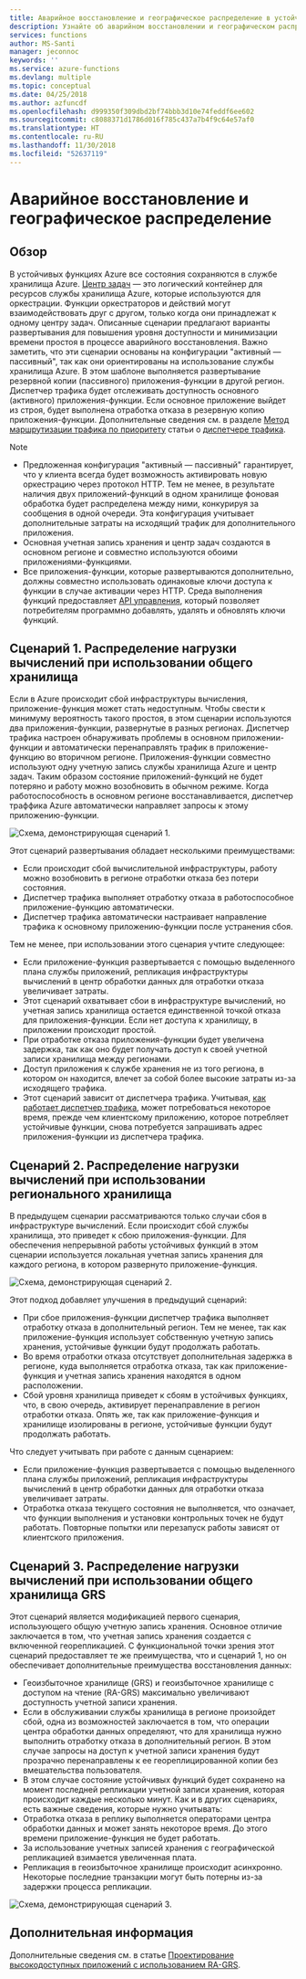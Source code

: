 ```yaml
---
title: Аварийное восстановление и географическое распределение в устойчивых функциях — Azure
description: Узнайте об аварийном восстановлении и географическом распределении в устойчивых функциях.
services: functions
author: MS-Santi
manager: jeconnoc
keywords: ''
ms.service: azure-functions
ms.devlang: multiple
ms.topic: conceptual
ms.date: 04/25/2018
ms.author: azfuncdf
ms.openlocfilehash: d999350f309dbd2bf74bbb3d10e74feddf6ee602
ms.sourcegitcommit: c8088371d1786d016f785c437a7b4f9c64e57af0
ms.translationtype: HT
ms.contentlocale: ru-RU
ms.lasthandoff: 11/30/2018
ms.locfileid: "52637119"
---
```

# <a name="disaster-recovery-and-geo-distribution"></a>Аварийное восстановление и географическое распределение

## <a name="overview"></a>Обзор
В устойчивых функциях Azure все состояния сохраняются в службе хранилища Azure. [Центр задач](durable-functions-task-hubs.md) — это логический контейнер для ресурсов службы хранилища Azure, которые используются для оркестрации. Функции оркестраторов и действий могут взаимодействовать друг с другом, только когда они принадлежат к одному центру задач.
Описанные сценарии предлагают варианты развертывания для повышения уровня доступности и минимизации времени простоя в процессе аварийного восстановления.
Важно заметить, что эти сценарии основаны на конфигурации "активный — пассивный", так как они ориентированы на использование службы хранилища Azure. В этом шаблоне выполняется развертывание резервной копии (пассивного) приложения-функции в другой регион. Диспетчер трафика будет отслеживать доступность основного (активного) приложения-функции. Если основное приложение выйдет из строя, будет выполнена отработка отказа в резервную копию приложения-функции. Дополнительные сведения см. в разделе [Метод маршрутизации трафика по приоритету](../../traffic-manager/traffic-manager-routing-methods.md#a-name--priorityapriority-traffic-routing-method) статьи о [диспетчере трафика](https://azure.microsoft.com/services/traffic-manager/).


>[!NOTE]
>- Предложенная конфигурация "активный — пассивный" гарантирует, что у клиента всегда будет возможность активировать новую оркестрацию через протокол HTTP. Тем не менее, в результате наличия двух приложений-функций в одном хранилище фоновая обработка будет распределена между ними, конкурируя за сообщения в одной очереди. Эта конфигурация учитывает дополнительные затраты на исходящий трафик для дополнительного приложения.
>- Основная учетная запись хранения и центр задач создаются в основном регионе и совместно используются обоими приложениями-функциями.
>- Все приложения-функции, которые развертываются дополнительно, должны совместно использовать одинаковые ключи доступа к функции в случае активации через HTTP. Среда выполнения функций предоставляет [API управления](https://github.com/Azure/azure-functions-host/wiki/Key-management-API), который позволяет потребителям программно добавлять, удалять и обновлять ключи функций.

## <a name="scenario-1---load-balanced-compute-with-shared-storage"></a>Сценарий 1. Распределение нагрузки вычислений при использовании общего хранилища
Если в Azure происходит сбой инфраструктуры вычисления, приложение-функция может стать недоступным. Чтобы свести к минимуму вероятность такого простоя, в этом сценарии используются два приложения-функции, развернутые в разных регионах. Диспетчер трафика настроен обнаруживать проблемы в основном приложении-функции и автоматически перенаправлять трафик в приложение-функцию во вторичном регионе. Приложения-функции совместно используют одну учетную запись службы хранилища Azure и центр задач. Таким образом состояние приложений-функций не будет потеряно и работу можно возобновить в обычном режиме. Когда работоспособность в основном регионе восстанавливается, диспетчер траффика Azure автоматически направляет запросы к этому приложению-функции.


![Схема, демонстрирующая сценарий 1.](./media/durable-functions-disaster-recovery-geo-distribution/durable-functions-geo-scenario01.png)

Этот сценарий развертывания обладает несколькими преимуществами:
- Если происходит сбой вычислительной инфраструктуры, работу можно возобновить в регионе отработки отказа без потери состояния.
- Диспетчер трафика выполняет отработку отказа в работоспособное приложение-функцию автоматически.
- Диспетчер трафика автоматически настраивает направление трафика к основному приложению-функции после устранения сбоя.

Тем не менее, при использовании этого сценария учтите следующее:
- Если приложение-функция развертывается с помощью выделенного плана службы приложений, репликация инфраструктуры вычислений в центр обработки данных для отработки отказа увеличивает затраты.
- Этот сценарий охватывает сбои в инфраструктуре вычислений, но учетная запись хранилища остается единственной точкой отказа для приложения-функции. Если нет доступа к хранилищу, в приложении происходит простой.
- При отработке отказа приложения-функции будет увеличена задержка, так как оно будет получать доступ к своей учетной записи хранилища между регионами.
- Доступ приложения к службе хранения не из того региона, в котором он находится, влечет за собой более высокие затраты из-за исходящего трафика.
- Этот сценарий зависит от диспетчера трафика. Учитывая, [как работает диспетчер трафика](../../traffic-manager/traffic-manager-how-it-works.md), может потребоваться некоторое время, прежде чем клиентскому приложению, которое потребляет устойчивые функции, снова потребуется запрашивать адрес приложения-функции из диспетчера трафика. 


## <a name="scenario-2---load-balanced-compute-with-regional-storage"></a>Сценарий 2. Распределение нагрузки вычислений при использовании регионального хранилища
В предыдущем сценарии рассматриваются только случаи сбоя в инфраструктуре вычислений. Если происходит сбой службы хранилища, это приведет к сбою приложения-функции.
Для обеспечения непрерывной работы устойчивых функций в этом сценарии используется локальная учетная запись хранения для каждого региона, в котором развернуто приложение-функция.

![Схема, демонстрирующая сценарий 2.](./media/durable-functions-disaster-recovery-geo-distribution/durable-functions-geo-scenario02.png)

Этот подход добавляет улучшения в предыдущий сценарий:
- При сбое приложения-функции диспетчер трафика выполняет отработку отказа в дополнительный регион. Тем не менее, так как приложение-функция использует собственную учетную запись хранения, устойчивые функции будут продолжать работать.
- Во время отработки отказа отсутствует дополнительная задержка в регионе, куда выполняется отработка отказа, так как приложение-функция и учетная запись хранения находятся в одном расположении.
- Сбой уровня хранилища приведет к сбоям в устойчивых функциях, что, в свою очередь, активирует перенаправление в регион отработки отказа. Опять же, так как приложение-функция и хранилище изолированы в регионе, устойчивые функции будут продолжать работать.
 
Что следует учитывать при работе с данным сценарием:
- Если приложение-функция развертывается с помощью выделенного плана службы приложений, репликация инфраструктуры вычислений в центр обработки данных для отработки отказа увеличивает затраты.
- Отработка отказа текущего состояния не выполняется, что означает, что функции выполнения и установки контрольных точек не будут работать. Повторные попытки или перезапуск работы зависят от клиентского приложения.

## <a name="scenario-3---load-balanced-compute-with-grs-shared-storage"></a>Сценарий 3. Распределение нагрузки вычислений при использовании общего хранилища GRS
Этот сценарий является модификацией первого сценария, использующего общую учетную запись хранения. Основное отличие заключается в том, что учетная запись хранения создается с включенной георепликацией.
С функциональной точки зрения этот сценарий предоставляет те же преимущества, что и сценарий 1, но он обеспечивает дополнительные преимущества восстановления данных:
- Геоизбыточное хранилище (GRS) и геоизбыточное хранилище с доступом на чтение (RA-GRS) максимально увеличивают доступность учетной записи хранения.
- Если в обслуживании службы хранилища в регионе произойдет сбой, одна из возможностей заключается в том, что операции центра обработки данных определяют, что для хранилища нужно выполнить отработку отказа в дополнительный регион. В этом случае запросы на доступ к учетной записи хранения будут прозрачно перенаправлены к ее геореплицированной копии без вмешательства пользователя.
- В этом случае состояние устойчивых функций будет сохранено на момент последней репликации учетной записи хранения, которая происходит каждые несколько минут.
Как и в других сценариях, есть важные сведения, которые нужно учитывать:
- Отработка отказа в реплику выполняется операторами центра обработки данных и может занять некоторое время. До этого времени приложение-функция не будет работать.
- За использование учетных записей хранения с географической репликацией взимается увеличенная плата.
- Репликация в геоизбыточное хранилище происходит асинхронно. Некоторые последние транзакции могут быть потерны из-за задержки процесса репликации.

![Схема, демонстрирующая сценарий 3.](./media/durable-functions-disaster-recovery-geo-distribution/durable-functions-geo-scenario03.png)


## <a name="next-steps"></a>Дополнительная информация

Дополнительные сведения см. в статье [Проектирование высокодоступных приложений с использованием RA-GRS](../../storage/common/storage-designing-ha-apps-with-ragrs.md).
